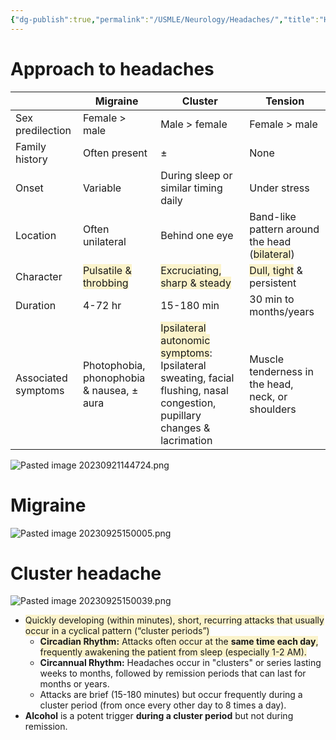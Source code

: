 ```yaml
---
{"dg-publish":true,"permalink":"/USMLE/Neurology/Headaches/","title":"Headaches"}
---
```


# Approach to headaches

|                     | Migraine                                                                     | Cluster                                                                                                                                                                         | Tension                                                                                              |
| ------------------- | ---------------------------------------------------------------------------- | ------------------------------------------------------------------------------------------------------------------------------------------------------------------------------- | ---------------------------------------------------------------------------------------------------- |
| Sex predilection    | Female > male                                                                | Male > female                                                                                                                                                                   | Female > male                                                                                        |
| Family history      | Often present                                                                | ±                                                                                                                                                                               | None                                                                                                 |
| Onset               | Variable                                                                     | During sleep or similar timing daily                                                                                                                                            | Under stress                                                                                         |
| Location            | Often unilateral                                                             | Behind one eye                                                                                                                                                                  | Band-like pattern around the head (<span style="background:rgba(240, 200, 0, 0.2)">bilateral</span>) |
| Character           | <span style="background:rgba(240, 200, 0, 0.2)">Pulsatile & throbbing</span> | <span style="background:rgba(240, 200, 0, 0.2)">Excruciating, sharp & steady</span>                                                                                             | <span style="background:rgba(240, 200, 0, 0.2)">Dull, tight</span> & persistent                      |
| Duration            | 4-72 hr                                                                      | 15-180 min                                                                                                                                                                      | 30 min to months/years                                                                               |
| Associated symptoms | Photophobia, phonophobia & nausea, ± aura                                    | <span style="background:rgba(240, 200, 0, 0.2)">Ipsilateral autonomic symptoms</span>: Ipsilateral sweating, facial flushing, nasal congestion, pupillary changes & lacrimation | Muscle tenderness in the head, neck, or shoulders                                                    |

![Pasted image 20230921144724.png](/img/user/appendix/Pasted%20image%2020230921144724.png)
# Migraine
![Pasted image 20230925150005.png](/img/user/appendix/Pasted%20image%2020230925150005.png)

# Cluster headache
![Pasted image 20230925150039.png](/img/user/appendix/Pasted%20image%2020230925150039.png)
- <span style="background:rgba(240, 200, 0, 0.2)">Quickly developing (within minutes), short, recurring attacks that usually occur in a cyclical pattern (“cluster periods”) </span>
	- <span style="background:rgba(240, 200, 0, 0.2)">**Circadian Rhythm:** Attacks often occur at the **same time each day**, frequently awakening the patient from sleep (especially 1-2 AM).</span>
	- **Circannual Rhythm:** Headaches occur in "clusters" or series lasting weeks to months, followed by remission periods that can last for months or years.
	- Attacks are brief (15-180 minutes) but occur frequently during a cluster period (from once every other day to 8 times a day).
- **Alcohol** is a potent trigger **during a cluster period** but not during remission.
